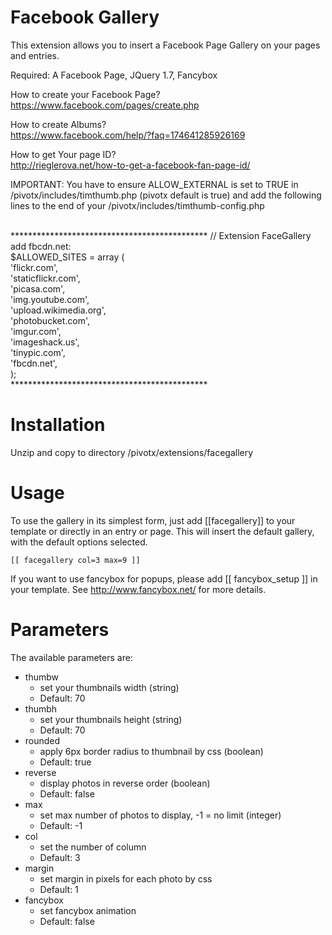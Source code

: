 Facebook Gallery
======================

This extension allows you to insert a Facebook Page Gallery on your pages and
entries. 

Required: A Facebook Page, JQuery 1.7, Fancybox

How to create your Facebook Page? <br />
<https://www.facebook.com/pages/create.php> <br />

How to create Albums? <br />
<https://www.facebook.com/help/?faq=174641285926169> <br />

How to get Your page ID? <br />
<http://rieglerova.net/how-to-get-a-facebook-fan-page-id/> <br />

IMPORTANT: You have to ensure ALLOW_EXTERNAL is set to TRUE in /pivotx/includes/timthumb.php (pivotx default is true) and add the following lines to the end of your /pivotx/includes/timthumb-config.php

 <br />
*********************************************
// Extension FaceGallery add fbcdn.net: <br />
$ALLOWED_SITES = array ( <br />
       'flickr.com', <br />
       'staticflickr.com', <br />
       'picasa.com', <br />
       'img.youtube.com', <br />
       'upload.wikimedia.org', <br />
       'photobucket.com', <br />
       'imgur.com', <br />
       'imageshack.us', <br />
       'tinypic.com', <br />
       'fbcdn.net', <br />
       ); <br />
*********************************************

Installation
======================
Unzip and copy to directory /pivotx/extensions/facegallery

Usage
======================
To use the gallery in its simplest form, just add [[facegallery]] to your template or directly in an entry or page.
This will insert the default gallery, with the default options selected.

    [[ facegallery col=3 max=9 ]]


If you want to use fancybox for popups, please add [[ fancybox_setup ]] in your template.
See <http://www.fancybox.net/> for more details.

Parameters
======================
The available parameters are:

- thumbw
  - set your thumbnails width (string)                      
  - Default: 70
- thumbh  
  - set your thumbnails height (string)
  - Default: 70
- rounded
   - apply 6px border radius to thumbnail by css (boolean)
   - Default: true
- reverse
   - display photos in reverse order (boolean)
   - Default: false
- max
   - set max number of photos to display, -1 = no limit (integer)
   - Default: -1
- col
   - set the number of column
   - Default: 3
- margin
   - set margin in pixels for each photo by css
   - Default: 1
- fancybox
   - set fancybox animation
   - Default: false
